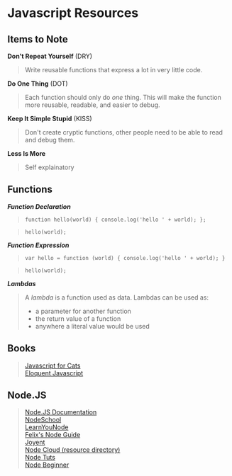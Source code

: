 # Javascript Resources

## Items to Note  

**Don't Repeat Yourself** (DRY)  
> Write reusable functions that express a lot in very little code.  

**Do One Thing** (DOT)  
> Each function should only do *one* thing. This will make the function more reusable, readable, and easier to debug.  

**Keep It Simple Stupid** (KISS)  
> Don't create cryptic functions, other people need to be able to read and debug them.  

**Less Is More**  
> Self explainatory  

  

## Functions  


**_Function Declaration_**  
> `function hello(world) { console.log('hello ' + world); }; `  

> `hello(world);`



**_Function Expression_**  
> ` var hello = function (world) { console.log('hello ' + world); }  `  

> `hello(world);`



**_Lambdas_**  
> A _lambda_ is a function used as data. Lambdas can be used as:  
> * a parameter for another function  
> * the return value of a function  
> * anywhere a literal value would be used  



## Books  
>[Javascript for Cats](http://jsforcats.com/)  
>[Eloquent Javascript](http://eloquentjavascript.net/)  


## Node.JS  
>[Node.JS Documentation](https://nodejs.org/documentation/)  
>[NodeSchool](http://nodeschool.io/)  
>[LearnYouNode](https://github.com/rvagg/learnyounode)  
>[Felix's Node Guide](http://nodeguide.com/)  
>[Joyent](https://www.joyent.com/developers/node)  
>[Node Cloud (resource directory)](http://www.nodecloud.org/)  
>[Node Tuts](http://nodetuts.com/)  
>[Node Beginner](http://www.nodebeginner.org/)  
